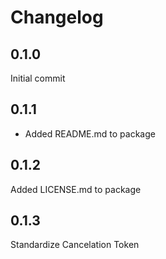 # Changelog

## 0.1.0
Initial commit

## 0.1.1
* Added README.md to package

## 0.1.2
Added LICENSE.md to package

## 0.1.3
Standardize Cancelation Token 